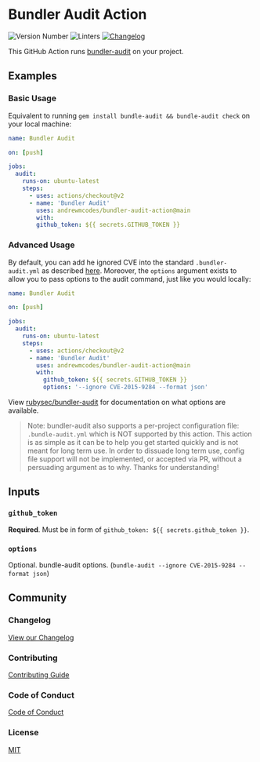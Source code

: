 <!-- Variables -->
[changelog]: /CHANGELOG.md
[coc]: /CODE_OF_CONDUCT.md
[contributing]: /CONTRIBUTING.md
[license]: /LICENSE.md

# Bundler Audit Action

![Version Number](https://img.shields.io/static/v1?label=Version&message=v0.1.0&color=blue)
![Linters](https://github.com/andrewmcodes/bundler-audit-action/workflows/Linters/badge.svg)
[![Changelog](https://github.com/andrewmcodes/rubocop-linter-action/workflows/Changelog/badge.svg)][changelog]

This GitHub Action runs [bundler-audit](https://github.com/rubysec/bundler-audit) on your project.

## Examples

### Basic Usage
Equivalent to running `gem install bundle-audit && bundle-audit check` on your local machine:

```yaml
name: Bundler Audit

on: [push]

jobs:
  audit:
    runs-on: ubuntu-latest
    steps:
      - uses: actions/checkout@v2
      - name: 'Bundler Audit'
        uses: andrewmcodes/bundler-audit-action@main
        with:
        github_token: ${{ secrets.GITHUB_TOKEN }}
```

### Advanced Usage
By default, you can add he ignored CVE into the standard `.bundler-audit.yml` as described [here](https://github.com/rubysec/bundler-audit#configuration-file).
Moreover, the `options` argument exists to allow you to pass options to the audit command, just like you would locally:

```yaml
name: Bundler Audit

on: [push]

jobs:
  audit:
    runs-on: ubuntu-latest
    steps:
      - uses: actions/checkout@v2
      - name: 'Bundler Audit'
        uses: andrewmcodes/bundler-audit-action@main
        with:
          github_token: ${{ secrets.GITHUB_TOKEN }}
          options: '--ignore CVE-2015-9284 --format json'
```

View [rubysec/bundler-audit](https://github.com/rubysec/bundler-audit#synopsis) for documentation on what options are available.

> Note: bundler-audit also supports a per-project configuration file: `.bundle-audit.yml` which is NOT supported by this action. This action is as simple as it can be to help you get started quickly and is not meant for long term use. In order to dissuade long term use, config file support will not be implemented, or accepted via PR, without a persuading argument as to why. Thanks for understanding!

## Inputs

### `github_token`

**Required**. Must be in form of `github_token: ${{ secrets.github_token }}`.

### `options`

Optional. bundle-audit options. (`bundle-audit --ignore CVE-2015-9284 --format json`)

## Community

### Changelog

[View our Changelog][changelog]

### Contributing

[Contributing Guide][contributing]

### Code of Conduct

[Code of Conduct][coc]

### License

[MIT][license]
